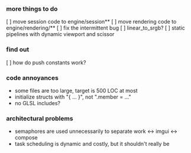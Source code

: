 ### more things to do
[ ] move session code to engine/session**
[ ] move rendering code to engine/rendering/**
[ ] fix the intermittent bug
[ ] linear_to_srgb?
[ ] static pipelines with dynamic viewport and scissor

### find out
[ ] how do push constants work?

### code annoyances
* some files are too large, target is 500 LOC at most
* initialize structs with "{ ... }", not ".member = ..."
* no GLSL includes?

### architectural problems
* semaphores are used unnecessarily to separate work <-> imgui <-> compose
* task scheduling is dynamic and costly, but it shouldn't really be